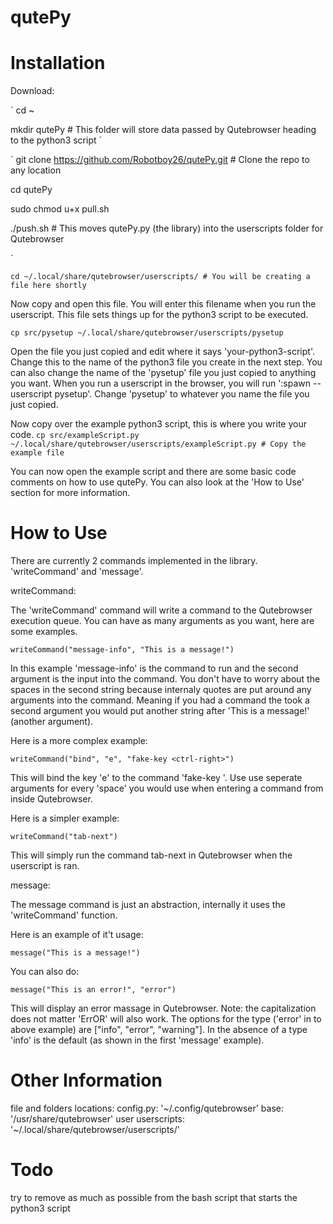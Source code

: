 # qutePy

# Installation

Download:

`
cd ~

mkdir qutePy # This folder will store data passed by Qutebrowser heading to the python3 script
`

`
git clone https://github.com/Robotboy26/qutePy.git # Clone the repo to any location

cd qutePy

sudo chmod u+x pull.sh

./push.sh # This moves qutePy.py (the library) into the userscripts folder for Qutebrowser

`

`
cd ~/.local/share/qutebrowser/userscripts/ # You will be creating a file here shortly
`

Now copy and open this file.
You will enter this filename when you run the userscript.
This file sets things up for the python3 script to be executed.

`
cp src/pysetup ~/.local/share/qutebrowser/userscripts/pysetup
`

Open the file you just copied and edit where it says 'your-python3-script'.
Change this to the name of the python3 file you create in the next step.
You can also change the name of the 'pysetup' file you just copied to anything you want.
When you run a userscript in the browser, you will run ':spawn --userscript pysetup'.
Change 'pysetup' to whatever you name the file you just copied.

Now copy over the example python3 script, this is where you write your code.
`
cp src/exampleScript.py ~/.local/share/qutebrowser/userscripts/exampleScript.py # Copy the example file
`

You can now open the example script and there are some basic code comments on how to use qutePy.
You can also look at the 'How to Use' section for more information.

# How to Use

There are currently 2 commands implemented in the library. 'writeCommand' and 'message'.

writeCommand:

The 'writeCommand' command will write a command to the Qutebrowser execution queue.
You can have as many arguments as you want, here are some examples.

`
writeCommand("message-info", "This is a message!")
`

In this example 'message-info' is the command to run and the second argument is the input into the command.
You don't have to worry about the spaces in the second string because internaly quotes are put around any arguments into the command.
Meaning if you had a command the took a second argument you would put another string after 'This is a message!' (another argument).

Here is a more complex example:

`
writeCommand("bind", "e", "fake-key <ctrl-right>")
`

This will bind the key 'e' to the command 'fake-key <ctrl-right>'.
Use use seperate arguments for every 'space' you would use when entering a command from inside Qutebrowser.

Here is a simpler example:

`
writeCommand("tab-next")
`

This will simply run the command tab-next in Qutebrowser when the userscript is ran.

message:

The message command is just an abstraction, internally it uses the 'writeCommand' function.

Here is an example of it't usage:

`
message("This is a message!")
`

You can also do:

`
message("This is an error!", "error")
`

This will display an error massage in Qutebrowser. Note: the capitalization does not matter 'ErrOR' will also work.
The options for the type ('error' in to above example) are ["info", "error", "warning"].
In the absence of a type 'info' is the default (as shown in the first 'message' example).

# Other Information

file and folders locations:
config.py: '~/.config/qutebrowser'
base: '/usr/share/qutebrowser'
user userscripts: '~/.local/share/qutebrowser/userscripts/'

# Todo

try to remove as much as possible from the bash script that starts the python3 script
